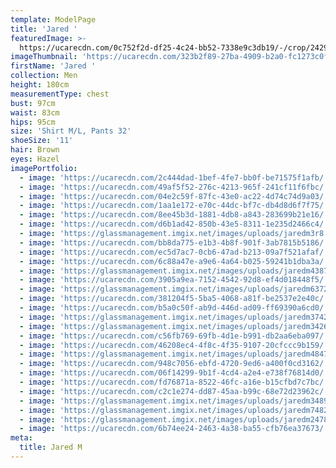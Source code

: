 ```yaml
---
template: ModelPage
title: 'Jared '
featuredImage: >-
  https://ucarecdn.com/0c752f2d-df25-4c24-bb52-7338e9c3db19/-/crop/2429x1347/0,0/-/preview/
imageThumbnail: 'https://ucarecdn.com/323b2f89-27ba-4909-b2a0-fc1273c0f611/'
firstName: 'Jared '
collection: Men
height: 180cm
measurementType: chest
bust: 97cm
waist: 83cm
hips: 95cm
size: 'Shirt M/L, Pants 32'
shoeSize: '11'
hair: Brown
eyes: Hazel
imagePortfolio:
  - image: 'https://ucarecdn.com/2c444dad-1bef-4fe7-bb0f-be71575f1afb/'
  - image: 'https://ucarecdn.com/49af5f52-276c-4213-965f-241cf11f6fbc/'
  - image: 'https://ucarecdn.com/04e2c59f-87fc-43e0-ac22-4d74c74d9a03/'
  - image: 'https://ucarecdn.com/1aa1e172-e70c-44dc-bf7c-db4d8d6f7f75/'
  - image: 'https://ucarecdn.com/8ee45b3d-1881-4db8-a843-283699b21e16/'
  - image: 'https://ucarecdn.com/d6b1ad42-850b-43e5-8311-1e235d2466c4/'
  - image: 'https://glassmanagement.imgix.net/images/uploads/jaredm3r8.jpg'
  - image: 'https://ucarecdn.com/bb8da775-e1b3-4b8f-901f-3ab7815b5186/'
  - image: 'https://ucarecdn.com/ec5d7ac7-0cb6-47ad-b213-09a7f521afaf/'
  - image: 'https://ucarecdn.com/6c88a47e-a9e6-4a64-b025-59241b1dba3a/'
  - image: 'https://glassmanagement.imgix.net/images/uploads/jaredm43879.jpg'
  - image: 'https://ucarecdn.com/3905a9ea-7152-4542-92d8-ef4d018448f5/'
  - image: 'https://glassmanagement.imgix.net/images/uploads/jaredm637284.jpg'
  - image: 'https://ucarecdn.com/381204f5-5ba5-4068-a81f-be2537e2e40c/'
  - image: 'https://ucarecdn.com/b5a0c50f-ab9d-446d-ad09-ff69390a6cd0/'
  - image: 'https://glassmanagement.imgix.net/images/uploads/jaredm37428.jpg'
  - image: 'https://glassmanagement.imgix.net/images/uploads/jaredm34267.jpg'
  - image: 'https://ucarecdn.com/c56fb769-69fb-4d1e-b991-db2aa6eba097/'
  - image: 'https://ucarecdn.com/46208ec4-4f8c-4f35-9107-20cfccc9b159/'
  - image: 'https://glassmanagement.imgix.net/images/uploads/jaredm4847.jpg'
  - image: 'https://ucarecdn.com/948c7056-ebfd-4720-9ed6-a400f0cd3162/'
  - image: 'https://ucarecdn.com/06f14299-9b1f-4cd4-a2e4-e738f76814d0/'
  - image: 'https://ucarecdn.com/fd76871a-8522-46fc-a16e-b15cfbd7c7bc/'
  - image: 'https://ucarecdn.com/c2c1e274-dd87-45aa-b99c-68e72d23962c/'
  - image: 'https://glassmanagement.imgix.net/images/uploads/jaredm348972.jpg'
  - image: 'https://glassmanagement.imgix.net/images/uploads/jaredm74829.jpg'
  - image: 'https://glassmanagement.imgix.net/images/uploads/jaredm247839.jpg'
  - image: 'https://ucarecdn.com/6b74ee24-2463-4a38-ba55-cfb76ea37673/'
meta:
  title: Jared M
---
```


